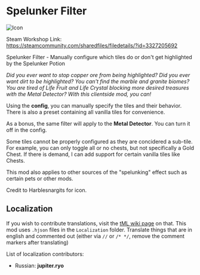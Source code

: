 # Spelunker Filter

![Icon](https://raw.githubusercontent.com/direwolf420/SpelunkerFilter/main/icon.png)

Steam Workshop Link: https://steamcommunity.com/sharedfiles/filedetails/?id=3327205692

Spelunker Filter - Manually configure which tiles do or don't get highlighted by the Spelunker Potion

*Did you ever want to stop copper ore from being highlighted? Did you ever want dirt to be highlighted?
You can't find the marble and granite biomes?
You are tired of Life Fruit and Life Crystal blocking more desired treasures with the Metal Detector?
With this clientside mod, you can!*

Using the **config**, you can manually specify the tiles and their behavior. There is also a preset containing all vanilla tiles for convenience.

As a bonus, the same filter will apply to the **Metal Detector**. You can turn it off in the config.

Some tiles cannot be properly configured as they are concidered a sub-tile. For example, you can only toggle all or no chests, but not specifically a Gold Chest. If there is demand, I can add support for certain vanilla tiles like Chests.

This mod also applies to other sources of the "spelunking" effect such as certain pets or other mods.

Credit to Harblesnargits for icon.

## Localization
If you wish to contribute translations, visit the [tML wiki page](https://github.com/tModLoader/tModLoader/wiki/Contributing-Localization) on that.
This mod uses `.hjson` files in the `Localization` folder.
Translate things that are in english and commented out (either via `//` or `/* */`, remove the comment markers after translating)

List of localization contributors:
* Russian: **jupiter.ryo**